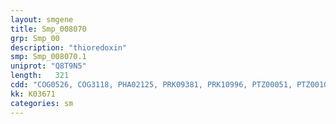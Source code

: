 ```yaml
---
layout: smgene
title: Smp_008070
grp: Smp_00
description: "thioredoxin"
smp: Smp_008070.1
uniprot: "Q8T9N5"
length:   321
cdd: "COG0526, COG3118, PHA02125, PRK09381, PRK10996, PTZ00051, PTZ00102, TIGR01068, TIGR01130, cd02947, cl00388, pfam00085"
kk: K03671
categories: sm
---
```

